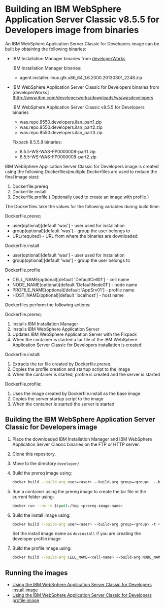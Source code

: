 # Building an IBM WebSphere Application Server Classic v8.5.5 for Developers image from binaries

An IBM WebSphere Application Server Classic for Developers image can be built by obtaining the following binaries:
* IBM Installation Manager binaries from [developerWorks](http://www.ibm.com/developerworks/downloads/ws/wasdevelopers/)

  IBM Installation Manager binaries:
  * agent.installer.linux.gtk.x86_64_1.6.2000.20130301_2248.zip

* IBM WebSphere Application Server Classic for Developers binaries from [developerWorks](http://www.ibm.com/developerworks/downloads/ws/wasdevelopers

  IBM WebSphere Application Server Classic v8.5.5 for Developers binaries
  * was.repo.8550.developers.ilan_part1.zip
  * was.repo.8550.developers.ilan_part2.zip
  * was.repo.8550.developers.ilan_part3.zip

  Fixpack 8.5.5.8 binaries:
  * 8.5.5-WS-WAS-FP0000008-part1.zip
  * 8.5.5-WS-WAS-FP0000008-part2.zip

IBM WebSphere Application Server Classic for Developers image is created using the following Dockerfiles(multiple Dockerfiles are used to reduce the final image size):

1. Dockerfile.prereq
2. Dockerfile.install
3. Dockerfile.profile ( Optionally used to create an image with profile )

The Dockerfiles take the values for the following variables during build time:

Dockerfile.prereq
* user(optional)[default 'was'] - user used for installation                                                                     
* group(optional)[default 'was'] - group the user belongs to
* URL(required) - URL from where the binaries are downloaded

Dockerfile.install
* user(optional)[default 'was'] - user used for installation                                                                     
* group(optional)[default 'was'] - group the user belongs to

Dockerfile.profile
* CELL_NAME(optional)[default 'DefaultCell01'] - cell name                                                                             
* NODE_NAME(optional)[default 'DefaultNode01'] - node name                                                                                      
* PROFILE_NAME(optional)[default 'AppSrv01'] - profile name                                                                            
* HOST_NAME(optional)[default 'localhost'] - host name    


Dockerfiles perform the following actions:

Dockerfile.prereq:

1. Installs IBM Installation Manager
2. Installs IBM WebSphere Application Server 
3. Updates IBM WebSphere Application Server with the Fixpack
4. When the container is started a tar file of the IBM WebSphere Application Server Classic for Developers installation is created

Dockerfile.install:
                                                                                                           
1. Extracts the tar file created by Dockerfile.prereq
2. Copies the profile creation and startup script to the image
3. When the container is started, profile is created and the server is started

Dockerfile.profile:                                                                                  
                                                                                                                        
1. Uses the image created by Dockerfile.install as the base image                           
2. Copies the server startup script to the image                                
3. When the container is started the server is started      

## Building the IBM WebSphere Application Server Classic for Developers image

1. Place the downloaded IBM Installation Manager and IBM WebSphere Application Server Classic binaries on the FTP or HTTP server.
2. Clone this repository.
3. Move to the directory `developer/`.
4. Build the prereq image using:

    ```bash
    docker build --build-arg user=<user> --build-arg group=<group>  --build-arg URL=<URL> -t <prereq-image-name> -f Dockerfile.prereq .
    ```

6. Run a container using the prereq image to create the tar file in the current folder using:

    ```bash
    docker run --rm -v $(pwd):/tmp <prereq-image-name>
    ```

7. Build the install image using:       

    ```bash
    docker build --build-arg user=<user> --build-arg group=<group> -t <install-image-name> -f Dockerfile.install .
    ```
    Set the install image name as `devinstall` if you are creating the developer profile image 

7. Build the profile image using:                                                                                                 
                                                                                                                                       
    ```bash                                                                                                                            
    docker build --build-arg CELL_NAME=<cell-name> --build-arg NODE_NAME=<node-name> --build-arg PROFILE_NAME=<profile-name> --build-arg HOST_NAME=<host-name> -t <profile-image-name> -f Dockerfile.profile .                              
    ``` 

## Running the images                                                                                                                           
                                                                                                                                                
* [Using the IBM WebSphere Application Server Classic for Developers install image](Run-install-image.md)                                                                                               
* [Using the IBM WebSphere Application Server Classic for Developers profile image](Run-profile-image.md)       

